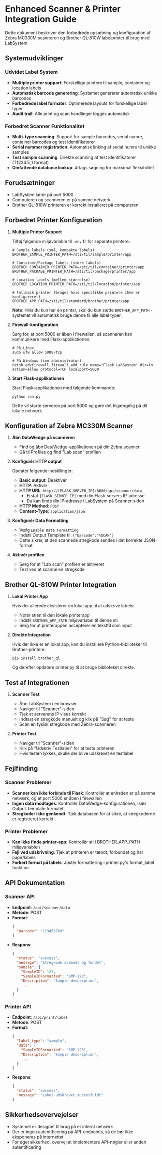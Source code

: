 # Enhanced Scanner & Printer Integration Guide

Dette dokument beskriver den forbedrede opsætning og konfiguration af Zebra MC330M scanneren og Brother QL-810W labelprinter til brug med LabSystem.

## Systemudviklinger

### Udvidet Label System
- **Multiple printer support**: Forskellige printere til sample, container og location labels
- **Automatisk barcode generering**: Systemet genererer automatisk unikke barcodes
- **Forbedrede label formater**: Optimerede layouts for forskellige label typer
- **Audit trail**: Alle print og scan handlinger logges automatisk

### Forbedret Scanner Funktionalitet
- **Multi-type scanning**: Support for sample barcodes, serial numre, container barcodes og test identifikatorer
- **Serial nummer registration**: Automatisk linking af serial numre til unikke samples
- **Test sample scanning**: Direkte scanning af test identifikatorer (T1234.5_1 format)
- **Omfattende database lookup**: 4-lags søgning for maksimal fleksibilitet

## Forudsætninger

- LabSystem kører på port 5000
- Computeren og scanneren er på samme netværk
- Brother QL-810W printeren er korrekt installeret på computeren

## Forbedret Printer Konfiguration

1. **Multiple Printer Support**

   Tilføj følgende miljøvariable til `.env` fil for separate printere:

   ```
   # Sample labels (små, kompakte labels)
   BROTHER_SAMPLE_PRINTER_PATH=/sti/til/sample/printer/app
   
   # Container/Package labels (store labels)
   BROTHER_CONTAINER_PRINTER_PATH=/sti/til/container/printer/app
   BROTHER_PACKAGE_PRINTER_PATH=/sti/til/package/printer/app
   
   # Location labels (mellem størrelse)
   BROTHER_LOCATION_PRINTER_PATH=/sti/til/location/printer/app
   
   # Fallback printer (bruges hvis specifikke printere ikke er konfigureret)
   BROTHER_APP_PATH=/sti/til/standard/brother/printer/app
   ```

   **Note**: Hvis du kun har én printer, skal du kun sætte `BROTHER_APP_PATH` - systemet vil automatisk bruge denne til alle label typer.

2. **Firewall-konfiguration**

   Sørg for, at port 5000 er åben i firewallen, så scanneren kan kommunikere med Flask-applikationen.

   ```
   # På Linux
   sudo ufw allow 5000/tcp
   
   # På Windows (som administrator)
   netsh advfirewall firewall add rule name="Flask LabSystem" dir=in action=allow protocol=TCP localport=5000
   ```

3. **Start Flask-applikationen**

   Start Flask-applikationen med følgende kommando:

   ```
   python run.py
   ```

   Dette vil starte serveren på port 5000 og gøre det tilgængelig på dit lokale netværk.

## Konfiguration af Zebra MC330M Scanner

1. **Åbn DataWedge på scanneren**

   - Find og åbn DataWedge-applikationen på din Zebra scanner
   - Gå til Profiles og find "Lab scan" profilen

2. **Konfigurér HTTP output**

   Opdatér følgende indstillinger:

   - **Basic output**: Deaktivér
   - **HTTP**: Aktivér
   - **HTTP URL**: `http://[FLASK_SERVER_IP]:5000/api/scanner/data`
      - Erstat `[FLASK_SERVER_IP]` med din Flask-servers IP-adresse
      - Du kan finde din IP-adresse i LabSystem på Scanner-siden
   - **HTTP Method**: `POST`
   - **Content-Type**: `application/json`

3. **Konfigurér Data Formatting**

   - Vælg `Enable Data Formatting`
   - Indstil Output Template til: `{"barcode":"%SCAN"}`
   - Dette sikrer, at den scannede stregkode sendes i det korrekte JSON-format

4. **Aktivér profilen**

   - Sørg for at "Lab scan" profilen er aktiveret
   - Test ved at scanne en stregkode

## Brother QL-810W Printer Integration

1. **Lokal Printer App**

   Hvis der allerede eksisterer en lokal app til at udskrive labels:
   
   - Notér stien til den lokale printerapp
   - Indstil `BROTHER_APP_PATH` miljøvariabel til denne sti
   - Sørg for at printerappen accepterer en tekstfil som input

2. **Direkte Integration**

   Hvis der ikke er en lokal app, kan du installere Python-biblioteker til Brother-printere:
   
   ```
   pip install brother_ql
   ```
   
   Og derefter opdatere printer.py til at bruge biblioteket direkte.

## Test af Integrationen

1. **Scanner Test**

   - Åbn LabSystem i en browser
   - Naviger til "Scanner"-siden
   - Tjek at serverens IP vises korrekt
   - Indtast en stregkode manuelt og klik på "Søg" for at teste
   - Scan en fysisk stregkode med Zebra-scanneren

2. **Printer Test**

   - Naviger til "Scanner"-siden
   - Klik på "Udskriv Testlabel" for at teste printeren
   - Hvis testen lykkes, skulle der blive udskrevet en testlabel

## Fejlfinding

### Scanner Problemer

- **Scanner kan ikke forbinde til Flask**: Kontrollér at enheden er på samme netværk, og at port 5000 er åben i firewallen
- **Ingen data modtages**: Kontrollér DataWedge-konfigurationen, især Output Template formatet
- **Stregkoder ikke genkendt**: Tjek databasen for at sikre, at stregkoderne er registreret korrekt

### Printer Problemer

- **Kan ikke finde printer-app**: Kontrollér sti i BROTHER_APP_PATH miljøvariablen
- **Fejl ved udskrivning**: Tjek at printeren er tændt, forbundet og har papir/labels
- **Forkert format på labels**: Justér formattering i printer.py's format_label funktion

## API Dokumentation

### Scanner API

- **Endpoint**: `/api/scanner/data`
- **Metode**: POST
- **Format**:
  ```json
  {
    "barcode": "123456789"
  }
  ```
- **Respons**:
  ```json
  {
    "status": "success",
    "message": "Stregkode scannet og fundet",
    "sample": {
      "SampleID": 123,
      "SampleIDFormatted": "SMP-123",
      "Description": "Sample description",
      ...
    }
  }
  ```

### Printer API

- **Endpoint**: `/api/print/label`
- **Metode**: POST
- **Format**:
  ```json
  {
    "label_type": "sample",
    "data": {
      "SampleIDFormatted": "SMP-123",
      "Description": "Sample description",
      ...
    }
  }
  ```
- **Respons**:
  ```json
  {
    "status": "success",
    "message": "Label udskrevet succesfuldt"
  }
  ```

## Sikkerhedsovervejelser

- Systemet er designet til brug på et internt netværk
- Der er ingen autentificering på API-endpoints, så de bør ikke eksponeres på internettet
- For øget sikkerhed, overvej at implementere API-nøgler eller anden autentificering